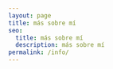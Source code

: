 ```yaml
---
layout: page
title: más sobre mí
seo:
  title: más sobre mí
  description: más sobre mí
permalink: /info/
---
```

